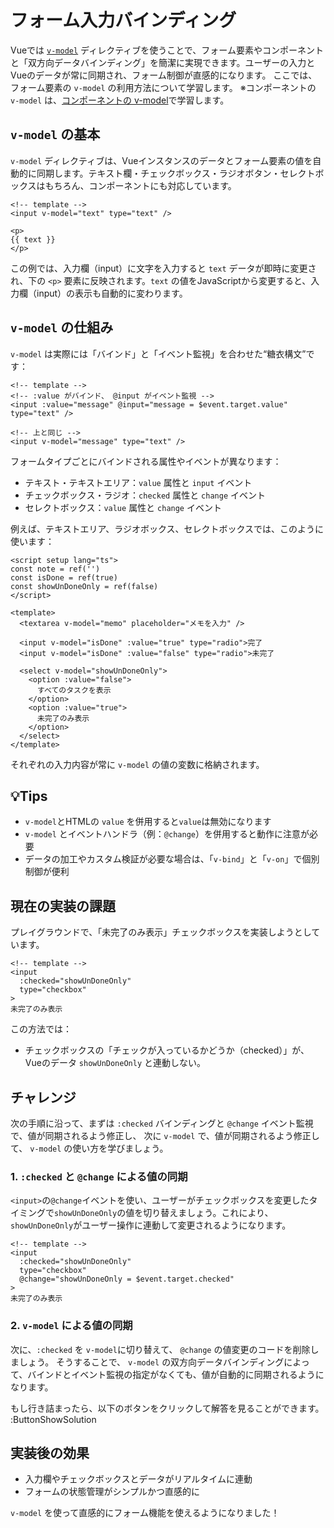 # フォーム入力バインディング

Vueでは [`v-model`](https://ja.vuejs.org/api/built-in-directives.html#v-model) ディレクティブを使うことで、フォーム要素やコンポーネントと「双方向データバインディング」を簡潔に実現できます。ユーザーの入力とVueのデータが常に同期され、フォーム制御が直感的になります。
ここでは、フォーム要素の `v-model` の利用方法について学習します。
※コンポーネントの `v-model` は、[コンポーネントの v-model](componentization-3)で学習します。

## `v-model` の基本

`v-model` ディレクティブは、Vueインスタンスのデータとフォーム要素の値を自動的に同期します。テキスト欄・チェックボックス・ラジオボタン・セレクトボックスはもちろん、コンポーネントにも対応しています。

```vue
<!-- template -->
<input v-model="text" type="text" />

<p>
{{ text }}
</p>
```

この例では、入力欄（input）に文字を入力すると `text` データが即時に変更され、下の `<p>` 要素に反映されます。`text` の値をJavaScriptから変更すると、入力欄（input）の表示も自動的に変わります。

## `v-model` の仕組み

`v-model` は実際には「バインド」と「イベント監視」を合わせた“糖衣構文”です：

```vue
<!-- template -->
<!-- :value がバインド、 @input がイベント監視 -->
<input :value="message" @input="message = $event.target.value" type="text" />

<!-- 上と同じ -->
<input v-model="message" type="text" />
```

フォームタイプごとにバインドされる属性やイベントが異なります：

- テキスト・テキストエリア：`value` 属性と `input` イベント
- チェックボックス・ラジオ：`checked` 属性と `change` イベント
- セレクトボックス：`value` 属性と `change` イベント

例えば、テキストエリア、ラジオボックス、セレクトボックスでは、このように使います：

```vue
<script setup lang="ts">
const note = ref('')
const isDone = ref(true)
const showUnDoneOnly = ref(false)
</script>

<template>
  <textarea v-model="memo" placeholder="メモを入力" />

  <input v-model="isDone" :value="true" type="radio">完了
  <input v-model="isDone" :value="false" type="radio">未完了

  <select v-model="showUnDoneOnly">
    <option :value="false">
      すべてのタスクを表示
    </option>
    <option :value="true">
      未完了のみ表示
    </option>
  </select>
</template>
```

それぞれの入力内容が常に `v-model` の値の変数に格納されます。

## 💡Tips

- `v-model`とHTMLの `value` を併用すると`value`は無効になります
- `v-model` とイベントハンドラ（例：`@change`）を併用すると動作に注意が必要
- データの加工やカスタム検証が必要な場合は、「`v-bind`」と「`v-on`」で個別制御が便利

## 現在の実装の課題

プレイグラウンドで、「未完了のみ表示」チェックボックスを実装しようとしています。

```vue
<!-- template -->
<input
  :checked="showUnDoneOnly"
  type="checkbox"
>
未完了のみ表示
```

この方法では：

- チェックボックスの「チェックが入っているかどうか（checked）」が、Vueのデータ `showUnDoneOnly` と連動しない。

## チャレンジ

次の手順に沿って、まずは `:checked` バインディングと `@change` イベント監視で、値が同期されるよう修正し、
次に `v-model` で、値が同期されるよう修正して、 `v-model` の使い方を学びましょう。

### 1. `:checked` と `@change` による値の同期

`<input>`の`@change`イベントを使い、ユーザーがチェックボックスを変更したタイミングで`showUnDoneOnly`の値を切り替えましょう。これにより、`showUnDoneOnly`がユーザー操作に連動して変更されるようになります。

```vue
<!-- template -->
<input
  :checked="showUnDoneOnly"
  type="checkbox"
  @change="showUnDoneOnly = $event.target.checked"
>
未完了のみ表示
```

### 2. `v-model` による値の同期

次に、`:checked` を `v-model`に切り替えて、 `@change` の値変更のコードを削除しましょう。
そうすることで、 `v-model` の双方向データバインディングによって、バインドとイベント監視の指定がなくても、値が自動的に同期されるようになります。

もし行き詰まったら、以下のボタンをクリックして解答を見ることができます。
:ButtonShowSolution

## 実装後の効果

- 入力欄やチェックボックスとデータがリアルタイムに連動
- フォームの状態管理がシンプルかつ直感的に

`v-model` を使って直感的にフォーム機能を使えるようになりました！
